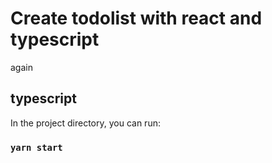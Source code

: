 # Create todolist with react and typescript

again

## typescript

In the project directory, you can run:

### `yarn start`